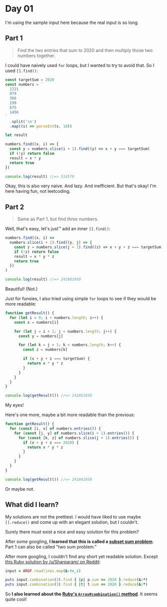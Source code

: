 # Day 01

I'm using the sample input here
because the real input is so long.

## Part 1

> Find the two entries that sum to 2020
> and then multiply those two numbers together.

I could have naively used `for` loops,
but I wanted to try to avoid that.
So I used `[].find()`:

```js
const targetSum = 2020
const numbers = `
  1721
  979
  366
  299
  675
  1456
`
  .split('\n')
  .map((s) => parseInt(s, 10))

let result

numbers.find((x, i) => {
  const y = numbers.slice(i + 1).find((y) => x + y === targetSum)
  if (!y) return false
  result = x * y
  return true
})

console.log(result) //=> 514579
```

Okay, this is also very naive.
And lazy.
And inefficient.
But that's okay!
I'm here having fun,
not leetcoding.

## Part 2

> Same as Part 1,
> but find _three_ numbers.

Well, that's easy,
let's just&trade; add an inner `[].find()`:

```js
numbers.find((x, i) =>
  numbers.slice(i + 1).find((y, j) => {
    const z = numbers.slice(j + 1).find((z) => x + y + z === targetSum)
    if (!z) return false
    result = x * y * z
    return true
  })
)

console.log(result) //=> 241861950
```

Beautiful! (Not.)

Just for funsies,
I also tried using simple `for` loops
to see if they would be more readable:

```js
function getResult() {
  for (let i = 0; i < numbers.length; i++) {
    const x = numbers[i]

    for (let j = i + 1; j < numbers.length; j++) {
      const y = numbers[j]

      for (let k = j + 1; k < numbers.length; k++) {
        const z = numbers[k]

        if (x + y + z === targetSum) {
          return x * y * z
        }
      }
    }
  }
}

console.log(getResult()) //=> 241861950
```

My eyes!

Here's one more,
maybe a bit more readable than the previous:

```js
function getResult() {
  for (const [i, x] of numbers.entries()) {
    for (const [j, y] of numbers.slice(i + 1).entries()) {
      for (const [k, z] of numbers.slice(j + 1).entries()) {
        if (x + y + z === 2020) {
          return x * y * z
        }
      }
    }
  }
}

console.log(getResult()) //=> 241861950
```

Or maybe not.

## What did I learn?

My solutions are not the prettiest.
I would have liked to use maybe `[].reduce()`
and come up with an elegant solution,
but I couldn't.

Surely there must exist a nice and easy solution for this problem?

After some googling,
**I learned that this is called a
[subset sum problem](https://en.wikipedia.org/wiki/Subset_sum_problem)**.
Part 1 can also be called "two sum problem."

After more googling,
I couldn't find any short yet readable solution.
Except [this Ruby solution by /u/Sharparam/ on Reddit](https://old.reddit.com/r/adventofcode/comments/k4e4lm/2020_day_1_solutions/ge8dg41/):

```ruby
input = ARGF.readlines.map(&:to_i)

puts input.combination(2).find { |p| p.sum == 2020 }.reduce(&:*)
puts input.combination(3).find { |t| t.sum == 2020 }.reduce(&:*)
```

So **I also learned about the
[Ruby's `Array#combination()` method](https://ruby-doc.org/core-2.4.1/Array.html#method-i-combination)**.
It seems quite cool!
